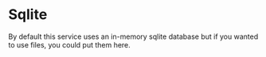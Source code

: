 # Sqlite

By default this service uses an in-memory sqlite database but if you wanted to use files, you could put them here.
